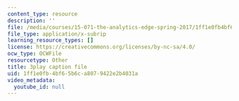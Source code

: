 ```yaml
---
content_type: resource
description: ''
file: /media/courses/15-071-the-analytics-edge-spring-2017/1ff1e0fb4bf65b6ca8079422e2b4031a_MK3DduTjcrA.vtt
file_type: application/x-subrip
learning_resource_types: []
license: https://creativecommons.org/licenses/by-nc-sa/4.0/
ocw_type: OCWFile
resourcetype: Other
title: 3play caption file
uid: 1ff1e0fb-4bf6-5b6c-a807-9422e2b4031a
video_metadata:
  youtube_id: null
---
```

